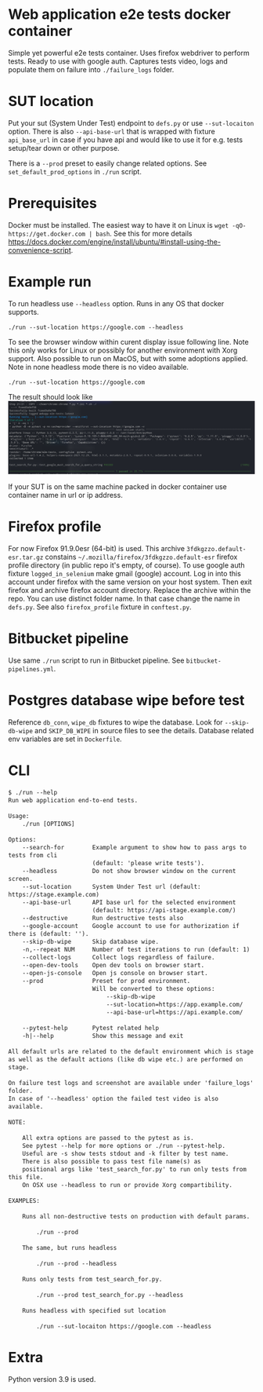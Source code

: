 # Web application e2e tests docker container

Simple yet powerful e2e tests container. Uses firefox webdriver to perform tests. 
Ready to use with google auth. Captures tests video, logs and populate them on failure into `./failure_logs` folder.

# SUT location

Put your sut (System Under Test) endpoint to `defs.py` or use `--sut-locaiton` option. 
There is also `--api-base-url` that is wrapped with fixture `api_base_url` in case 
if you have api and would like to use it for e.g. tests setup/tear down or other purpose.

There is a `--prod` preset to easily change related options. 
See `set_default_prod_options` in `./run` script.

# Prerequisites

Docker must be installed. The easiest way to have it on Linux is `wget -qO- https://get.docker.com | bash`.
See this for more details https://docs.docker.com/engine/install/ubuntu/#install-using-the-convenience-script.

# Example run

To run headless use `--headless` option. Runs in any OS that docker supports.

    ./run --sut-location https://google.com --headless

To see the browser window within curent display issue following line. 
Note this only works for Linux or possibly for another environment with Xorg support.
Also possible to run on MacOS, but with some adoptions applied.
Note in none headless mode there is no video available.

    ./run --sut-location https://google.com

The result should look like 
![Example result](https://raw.githubusercontent.com/yell0w4x/webapp-e2e-tests/master/example-result.png)

If your SUT is on the same machine packed in docker container use container name in url or ip address.

# Firefox profile

For now Firefox 91.9.0esr (64-bit) is used.
This archive `3fdkgzzo.default-esr.tar.gz` constains `~/.mozilla/firefox/3fdkgzzo.default-esr` 
firefox profile directory (in public repo it's empty, of course).
To use google auth fixture `logged_in_selenium` make gmail (google) account. Log in into this account 
under firefox with the same version on your host system. 
Then exit firefox and archive firefox account directory. Replace the archive within the repo.
You can use distinct folder name. In that case change the name in `defs.py`.
See also `firefox_profile` fixture in `conftest.py`.

# Bitbucket pipeline

Use same `./run` script to run in Bitbucket pipeline. See `bitbucket-pipelines.yml`.

# Postgres database wipe before test

Reference `db_conn`, `wipe_db` fixtures to wipe the database.
Look for `--skip-db-wipe` and `SKIP_DB_WIPE` in source files to see the details.
Database related env variables are set in `Dockerfile`.

# CLI

```
$ ./run --help
Run web application end-to-end tests.

Usage:
    ./run [OPTIONS]

Options:
    --search-for        Example argument to show how to pass args to tests from cli 
                        (default: 'please write tests').
    --headless          Do not show browser window on the current screen.
    --sut-location      System Under Test url (default: https://stage.example.com)
    --api-base-url      API base url for the selected environment
                        (default: https://api-stage.example.com/)
    --destructive       Run destructive tests also
    --google-account    Google account to use for authorization if there is (default: '').
    --skip-db-wipe      Skip database wipe.
    -n,--repeat NUM     Number of test iterations to run (default: 1)
    --collect-logs      Collect logs regardless of failure.
    --open-dev-tools    Open dev tools on browser start.
    --open-js-console   Open js console on browser start.
    --prod              Preset for prod environment. 
                        Will be converted to these options:
                            --skip-db-wipe
                            --sut-location=https://app.example.com/
                            --api-base-url=https://api.example.com/

    --pytest-help       Pytest related help
    -h|--help           Show this message and exit

All default urls are related to the default environment which is stage 
as well as the default actions (like db wipe etc.) are performed on stage.

On failure test logs and screenshot are available under 'failure_logs' folder. 
In case of '--headless' option the failed test video is also available.

NOTE:

    All extra options are passed to the pytest as is. 
    See pytest --help for more options or ./run --pytest-help.
    Useful are -s show tests stdout and -k filter by test name.
    There is also possible to pass test file name(s) as 
    positional args like 'test_search_for.py' to run only tests from this file.
    On OSX use --headless to run or provide Xorg compartibility.

EXAMPLES:

    Runs all non-destructive tests on production with default params.

        ./run --prod

    The same, but runs headless

        ./run --prod --headless

    Runs only tests from test_search_for.py.

        ./run --prod test_search_for.py --headless

    Runs headless with specified sut location

        ./run --sut-locaiton https://google.com --headless
```

# Extra

Python version 3.9 is used.